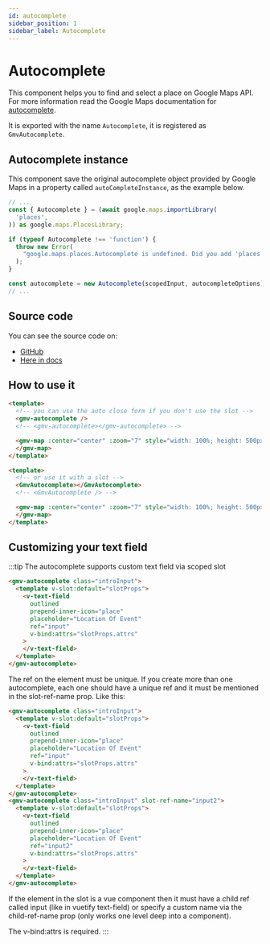 ```yaml
---
id: autocomplete
sidebar_position: 1
sidebar_label: Autocomplete
---
```


# Autocomplete

This component helps you to find and select a place on Google Maps API. For more information read the Google Maps documentation for [autocomplete](https://developers.google.com/maps/documentation/javascript/places-autocomplete).

It is exported with the name `Autocomplete`, it is registered as `GmvAutocomplete`.

## Autocomplete instance

This component save the original autocomplete object provided by Google Maps in a property called `autoCompleteInstance`, as the example below.

```ts showLineNumbers
// ...
const { Autocomplete } = (await google.maps.importLibrary(
  'places',
)) as google.maps.PlacesLibrary;

if (typeof Autocomplete !== 'function') {
  throw new Error(
    "google.maps.places.Autocomplete is undefined. Did you add 'places' to libraries when loading Google Maps?",
  );
}

const autocomplete = new Autocomplete(scopedInput, autocompleteOptions);
// ...
```

## Source code

You can see the source code on:

- [GitHub](https://github.com/diegoazh/gmap-vue/blob/2c697bb5ae78e5519d95f4873f1ab373e3d25ff9/packages/v3/src/components/autocomplete-input.vue)
- [Here in docs](/docs/vue-3-version/api/components/autocomplete#source-code)

## How to use it

```html showLineNumbers
<template>
  <!-- you can use the auto close form if you don't use the slot -->
  <gmv-autocomplete />
  <!-- <gmv-autocomplete></gmv-autocomplete> -->

  <gmv-map :center="center" :zoom="7" style="width: 100%; height: 500px">
  </gmv-map>
</template>
```

```html showLineNumbers
<template>
  <!-- or use it with a slot -->
  <GmvAutocomplete></GmvAutocomplete>
  <!-- <GmvAutocomplete /> -->

  <gmv-map :center="center" :zoom="7" style="width: 100%; height: 500px">
  </gmv-map>
</template>
```

## Customizing your text field

:::tip
The autocomplete supports custom text field via scoped slot

```html showLineNumbers
<gmv-autocomplete class="introInput">
  <template v-slot:default="slotProps">
    <v-text-field
      outlined
      prepend-inner-icon="place"
      placeholder="Location Of Event"
      ref="input"
      v-bind:attrs="slotProps.attrs"
    >
    </v-text-field>
  </template>
</gmv-autocomplete>
```

The ref on the element must be unique. If you create more than one autocomplete, each one should have a unique ref and it must be mentioned in the slot-ref-name prop. Like this:

```html showLineNumbers
<gmv-autocomplete class="introInput">
  <template v-slot:default="slotProps">
    <v-text-field
      outlined
      prepend-inner-icon="place"
      placeholder="Location Of Event"
      ref="input"
      v-bind:attrs="slotProps.attrs"
    >
    </v-text-field>
  </template>
</gmv-autocomplete>
<gmv-autocomplete class="introInput" slot-ref-name="input2">
  <template v-slot:default="slotProps">
    <v-text-field
      outlined
      prepend-inner-icon="place"
      placeholder="Location Of Event"
      ref="input2"
      v-bind:attrs="slotProps.attrs"
    >
    </v-text-field>
  </template>
</gmv-autocomplete>
```

If the element in the slot is a vue component then it must have a child ref called input (like in vuetify text-field) or specify a custom name via the child-ref-name prop (only works one level deep into a component).

The v-bind:attrs is required.
:::

